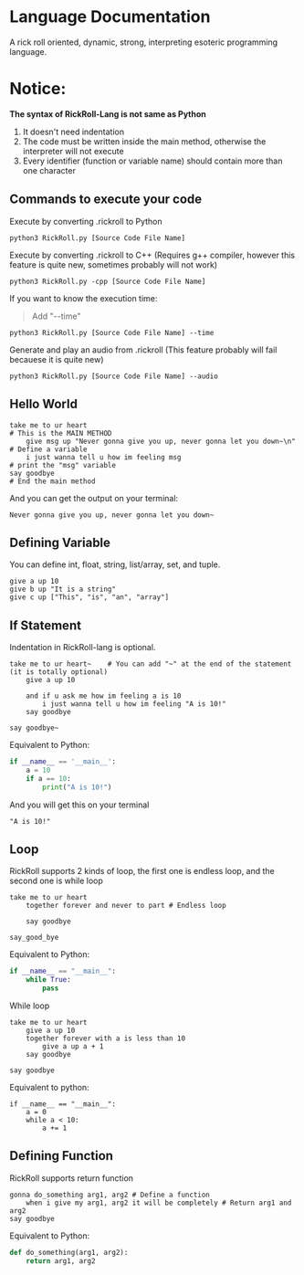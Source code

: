 # Language Documentation
A rick roll oriented, dynamic, strong, interpreting esoteric programming language.

# Notice:
**The syntax of RickRoll-Lang is not same as Python**
1. It doesn't need indentation
2. The code must be written inside the main method, otherwise the interpreter will not execute
3. Every identifier (function or variable name) should contain more than one character

## Commands to execute your code
Execute by converting .rickroll to Python
```
python3 RickRoll.py [Source Code File Name]
```
Execute by converting .rickroll to C++ (Requires g++ compiler, however this feature is quite new, sometimes probably will not work)
```
python3 RickRoll.py -cpp [Source Code File Name]
```
If you want to know the execution time:
> Add "--time"
```
python3 RickRoll.py [Source Code File Name] --time
```
Generate and play an audio from .rickroll (This feature probably will fail becauese it is quite new)
```
python3 RickRoll.py [Source Code File Name] --audio
```

## Hello World
```
take me to ur heart                                                    # This is the MAIN METHOD
    give msg up "Never gonna give you up, never gonna let you down~\n" # Define a variable
    i just wanna tell u how im feeling msg                             # print the "msg" variable
say goodbye                                                            # End the main method
```
And you can get the output on your terminal:
```
Never gonna give you up, never gonna let you down~
```

## Defining Variable
You can define int, float, string, list/array, set, and tuple.
```
give a up 10
give b up "It is a string"
give c up ["This", "is", "an", "array"]

```

## If Statement
Indentation in RickRoll-lang is optional.
```
take me to ur heart~    # You can add "~" at the end of the statement (it is totally optional)
    give a up 10

    and if u ask me how im feeling a is 10
        i just wanna tell u how im feeling "A is 10!"
    say goodbye

say goodbye~
```
Equivalent to Python:
```python
if __name__ == '__main__':
    a = 10
    if a == 10:
        print("A is 10!")

```

And you will get this on your terminal
```
"A is 10!"
```

## Loop
RickRoll supports 2 kinds of loop, the first one is endless loop, and the second one is while loop
```
take me to ur heart
    together forever and never to part # Endless loop

    say goodbye

say_good_bye
```
Equivalent to Python:
```Python
if __name__ == "__main__":
    while True:
        pass
```
While loop
```
take me to ur heart
    give a up 10
    together forever with a is less than 10
        give a up a + 1
    say goodbye

say goodbye
```
Equivalent to python:
```
if __name__ == "__main__":
    a = 0
    while a < 10:
        a += 1

```

## Defining Function
RickRoll supports return function
```
gonna do_something arg1, arg2 # Define a function
    when i give my arg1, arg2 it will be completely # Return arg1 and arg2
say goodbye
```
Equivalent to Python:
```python
def do_something(arg1, arg2):
    return arg1, arg2
```
